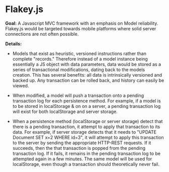 # Flakey.js
**Goal:** A Javascript MVC framework with an emphasis on Model reliability. Flakey.js would be targeted towards mobile platforms where solid server connections are not often possible.

**Details:**

- Models that exist as heuristic, versioned instructions rather than complete "records."  Therefore instead of a model instance being essentially a JS object with data parameters, data would be stored as a series of transactional modifications, dating back to the models creation. This has several benefits: all data is intrinsically versioned and backed up. Any transaction can be rolled back, and history can easily be viewed.

- When modified, a model will push a transaction onto a pending transaction log for each persistence method. For example, if a model is to be stored in localStorage & on on a server, a pending transaction log will exist for both localStorage and server storage.

- When a persistence method (localStorage or server storage) detect that there is a pending transaction, it attempt to apply that transaction to its data. For example, if server storage detects that it needs to "UPDATE Document SET x=2 WHERE id=3", it will attempt to apply this transaction to the server by sending the appropriate HTTP-REST requests. If it succeeds, then the that transaction is popped from the pending transaction log. If it fails, it remains in the pending transaction log to be attempted again in a few minutes.  The same model will be used for localStorage, even though a transaction should theoretically never fail.
